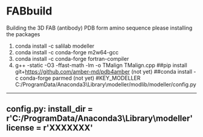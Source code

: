# FABbuild
Building the 3D FAB (antibody) PDB form amino sequence
please installing the packages

1. conda install -c salilab modeller
2. conda install -c conda-forge m2w64-gcc
3. conda install -c conda-forge fortran-compiler
4. g++ -static -O3 -ffast-math -lm -o TMalign TMalign.cpp
##pip install git+https://github.com/amber-md/pdb4amber  (not yet)
##conda install -c conda-forge parmed (not yet)
#KEY_MODELLER
C:/ProgramData/Anaconda3\Library\modeller/modlib/modeller/config.py
-------------------------------------------------------------------
config.py:
install_dir = r'C:/ProgramData/Anaconda3\Library\modeller' 
license = r'XXXXXXX' 
-------------------------------------------------------------------
